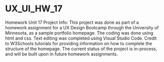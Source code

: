 # UX_UI_HW_17
Homework Unit 17
Project Info: This project was done as part of a homework assignment for a UX Design Bootcamp through the University of Minnesota, as a sample portfolio homepage. 
The coding was done using html and css. 
Text editing was completed using Visual Studio Code. 
Credit to W3Schools tutorials for providing information on how to complete the structure of the homepage. 
The current status of the project is in-process, and will be built upon in future homework assignments. 
